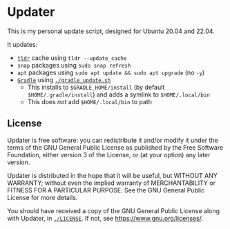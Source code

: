 # Updater
This is my personal update script, designed for Ubuntu 20.04 and 22.04.

It updates:
* [`tldr`](https://tldr.sh/) cache using `tldr --update_cache`
* `snap` packages using `sudo snap refresh`
* `apt` packages using `sudo apt update && sudo apt upgrade` (no `-y`)
* [`Gradle`](https://gradle.org/) using [`./gradle_update.sh`](./gradle_update.sh)
  * This installs to `$GRADLE_HOME/install` (by default `$HOME/.gradle/install`) and adds a symlink to `$HOME/.local/bin`
  * This does *not* add `$HOME/.local/bin` to path

## License
Updater is free software: you can redistribute it and/or modify it under the terms of the GNU General Public License as published by the Free Software Foundation, either version 3 of the License, or (at your option) any later version.

Updater is distributed in the hope that it will be useful, but WITHOUT ANY WARRANTY; without even the implied warranty of MERCHANTABILITY or FITNESS FOR A PARTICULAR PURPOSE. See the GNU General Public License for more details.

You should have received a copy of the GNU General Public License along with Updater, in [`./LICENSE`](./LICENSE). If not, see [<https://www.gnu.org/licenses/>](https://www.gnu.org/licenses/).
